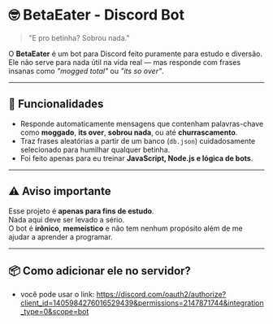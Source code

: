 # 🤓 BetaEater - Discord Bot

> "E pro betinha? Sobrou nada."  

O **BetaEater** é um bot para Discord feito puramente para estudo e diversão.  
Ele não serve para nada útil na vida real — mas responde com frases insanas como *"mogged total"* ou *"its so over"*.  

---

## 🚀 Funcionalidades
- Responde automaticamente mensagens que contenham palavras-chave como **moggado**, **its over**, **sobrou nada**, ou até **churrascamento**.
- Traz frases aleatórias a partir de um banco (`db.json`) cuidadosamente selecionado para humilhar qualquer betinha.
- Foi feito apenas para eu treinar **JavaScript, Node.js e lógica de bots**.  

---

## ⚠️ Aviso importante
Esse projeto é **apenas para fins de estudo**.  
Nada aqui deve ser levado a sério.  
O bot é **irônico**, **memeístico** e não tem nenhum propósito além de me ajudar a aprender a programar.  

---

## 📦 Como adicionar ele no servidor?
* você pode usar o link:  https://discord.com/oauth2/authorize?client_id=1405984276016529439&permissions=2147871744&integration_type=0&scope=bot
